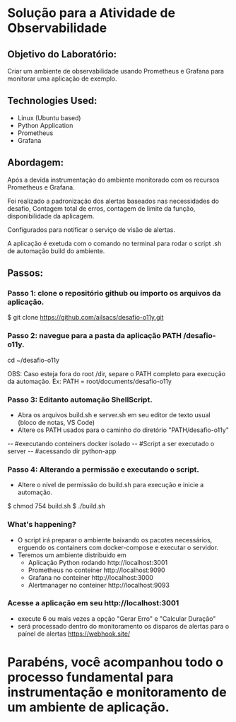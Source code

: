 # Solução para a Atividade de Observabilidade

## Objetivo do Laboratório:

Criar um ambiente de observabilidade usando Prometheus e Grafana para monitorar uma aplicação de exemplo.

## Technologies Used:

* Linux (Ubuntu based)
* Python Application
* Prometheus
* Grafana

## Abordagem:

Após a devida instrumentação do ambiente monitorado com os recursos Prometheus e Grafana.

Foi realizado a padronização dos alertas baseados nas necessidades do desafio, Contagem total de erros, contagem de limite da função, disponibilidade da aplicagem.

Configurados para notificar o serviço de visão de alertas.

A aplicação é exetuda com o comando no terminal para rodar o script .sh de automação build do ambiente.

## Passos:

### Passo 1: clone o repositório github ou importo os arquivos da aplicação.

$ git clone https://github.com/ailsacs/desafio-o11y.git

### Passo 2: navegue para a pasta da aplicação PATH /desafio-o11y.

cd ~/desafio-o11y

OBS: Caso esteja fora do root /dir, separe o PATH completo para execução da automação.
Ex: PATH = root/documents/desafio-o11y 

### Passo 3: Editanto automação ShellScript.

- Abra os arquivos build.sh e server.sh em seu editor de texto usual (bloco de notas, VS Code)
- Altere os PATH usados para o caminho do diretório "PATH/desafio-o11y"

-- #executando conteiners docker isolado
-- #Script a ser executado o server
-- #acessando dir python-app

### Passo 4: Alterando a permissão e executando o script.

- Altere o nível de permissão do build.sh para execução e inicie a automação.

$ chmod 754 build.sh
$ ./build.sh


### What's happening?

- O script irá preparar o ambiente baixando os pacotes necessários, erguendo os containers com docker-compose e executar o servidor. 
- Teremos um ambiente distribuido em 
	- Aplicação Python rodando http://localhost:3001
	- Prometheus no conteiner http://localhost:9090
	- Grafana no conteiner http://localhost:3000
	- Alertmanager no conteiner http://localhost:9093
	
### Acesse a aplicação em seu http://localhost:3001

- execute 6 ou mais vezes a opção "Gerar Erro" e "Calcular Duração"
- será processado dentro do monitoramento os disparos de alertas para o paínel de alertas https://webhook.site/

# Parabéns, você acompanhou todo o processo fundamental para instrumentação e monitoramento de um ambiente de aplicação. 
